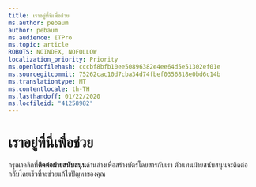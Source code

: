 ```yaml
---
title: เราอยู่ที่นี่เพื่อช่วย
ms.author: pebaum
author: pebaum
ms.audience: ITPro
ms.topic: article
ROBOTS: NOINDEX, NOFOLLOW
localization_priority: Priority
ms.openlocfilehash: cccbf8bfb10ee50896382e4ee64d5e51302ef01e
ms.sourcegitcommit: 75262cac10d7cba34d74fbef0356818e0bd6c14b
ms.translationtype: MT
ms.contentlocale: th-TH
ms.lasthandoff: 01/22/2020
ms.locfileid: "41258982"
---
```

# <a name="were-here-to-help"></a>เราอยู่ที่นี่เพื่อช่วย

กรุณาคลิกที่**ติดต่อฝ่ายสนับสนุน**ด้านล่างเพื่อสร้างบัตรโดยสารกับเรา ตัวแทนฝ่ายสนับสนุนจะติดต่อกลับโดยเร็วที่จะช่วยแก้ไขปัญหาของคุณ